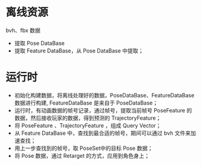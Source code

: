 ﻿

# 离线资源

bvh、fbx 数据

- 提取 Pose DataBase
- 提取 Feature DataBase，从 Pose DataBase 中提取；

# 运行时

- 初始化构建数据，将离线处理好的数据，PoseDataBase、FeatureDataBase数据进行构建, FeatureDataBase 是来自于 PoseDataBase；
- 运行时，有动画数据的帧号记录，通过帧号，提取当前帧号 PoseFeature 的数据，然后接收玩家的数据，得到预测的 TrajectoryFeature；
- 将 PoseFeature 、TrajectoryFeature ，组成 Query Vector；
- 从 Feature DataBase 中，查找到最合适的帧号，期间可以通过 bvh 文件来加速查找；
- 用上一步查找到的帧号，取 PoseSet中的目标 Pose 数据；
- 将 Pose 数据，通过 Retarget 的方式，应用到角色身上；